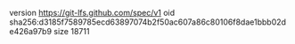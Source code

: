 version https://git-lfs.github.com/spec/v1
oid sha256:d3185f7589785ecd63897074b2f50ac607a86c80106f8dae1bbb02de426a97b9
size 18711
